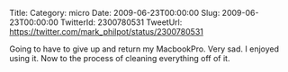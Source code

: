 Title: 
Category: micro
Date: 2009-06-23T00:00:00
Slug: 2009-06-23T00:00:00
TwitterId: 2300780531
TweetUrl: https://twitter.com/mark_philpot/status/2300780531

Going to have to give up and return my MacbookPro. Very sad. I enjoyed using it.  Now to the process of cleaning everything off of it.